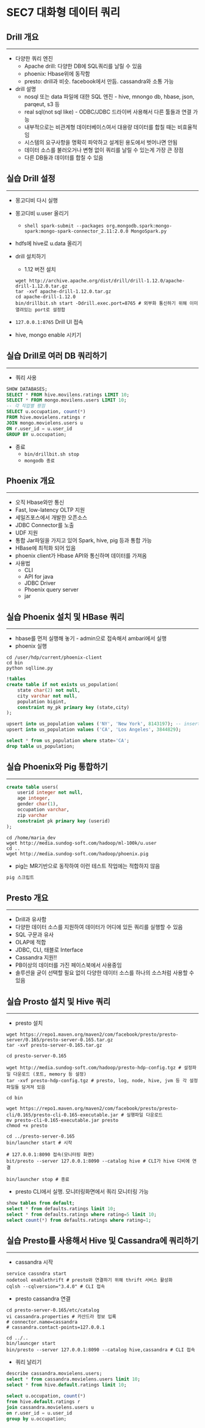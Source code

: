 # SEC7 대화형 데이터 쿼리

## Drill 개요

---

- 다양한 쿼리 엔진
  - Apache drill: 다양한 DB에 SQL쿼리를 날릴 수 있음
  - phoenix: Hbase위에 동작함 
  - presto: drill과 비슷. facebook에서 만듬. cassandra와 소통 가능
- drill 설명
  - nosql 또는 data 파일에 대한 SQL 엔진 - hive, mnongo db, hbase, json, parqeut, s3 등
  - real sql(not sql like) - ODBC/JDBC 드라이버 사용해서 다른 툴들과 연결 가능
  - 내부적으로는 비관계형 데이터베이스여서 대용량 데이터를 합칠 때는 비효율적임
  - 시스템의 요구사항을 명확히 파악하고 설계된 용도에서 벗어나면 안됨
  - 데이터 소스를 불러오거나 변형 없이 쿼리를 날릴 수 있는게 가장 큰 장점
  - 다른 DB들과 데이터를 합칠 수 있음

## 실습 Drill 설정

---

- 몽고디비 다시 실행
- 몽고디비 u.user 올리기
  - `shell spark-submit --packages org.mongodb.spark:mongo-spark:mongo-spark-connector_2.11:2.0.0 MongoSpark.py`
- hdfs에 hive로 u.data 올리기
- drill 설치하기
  - 1.12 버전 설치
  
  ```shell
  wget http://archive.apache.org/dist/drill/drill-1.12.0/apache-drill-1.12.0.tar.gz
  tar -xvf apache-drill-1.12.0.tar.gz
  cd apache-drill-1.12.0
  bin/drillbit.sh start -Ddrill.exec.port=8765 # 외부화 통신하기 위해 이미 열려있는 port로 설정합
  ```

- `127.0.0.1:8765` Drill UI 접속
- hive, mongo enable 시키기

## 실습 Drill로 여러 DB 쿼리하기

---

- 쿼리 사용

```sql
SHOW DATABASES;
SELECT * FROM hive.movilens.ratings LIMIT 10;
SELECT * FROM mongo.movilens.users LIMIT 10;
-- 각 직업별 평점
SELECT u.occupation, count(*)
FROM hive.movielens.ratings r
JOIN mongo.movielens.users u
ON r.user_id = u.user_id
GROUP BY u.occupation;
```

- 종료
  - `bin/drillbit.sh stop`
  - `mongodb 종료`

## Phoenix 개요

---

- 오직 Hbase와만 통신
- Fast, low-latency OLTP 지원
- 세일즈포스에서 개발한 오픈소스
- JDBC Connector를 노출
- UDF 지원
- 통합 Jar파일을 가지고 있어 Spark, hive, pig 등과 통합 가능
- HBase에 최적화 되어 있음
- phoenix client가 Hbase API와 통신하며 데이터를 가져옴
- 사용법
  - CLI
  - API for java
  - JDBC Driver
  - Phoenix query server
  - jar

## 실습 Phoenix 설치 및 HBase 쿼리

---

- hbase를 먼저 실행해 놓기 - admin으로 접속해서 ambari에서 실행
- phoenix 실행

```shell
cd /user/hdp/current/phoenix-client
cd bin
python sqlline.py
```

```sql
!tables
create table if not exists us_population(
    state char(2) not null,
    city varchar not null,
    population bigint,
    constraint my_pk primary key (state,city)
);

upsert into us_population values ('NY', 'New York', 8143197); -- insert를 지원하지 않음.
upsert into us_population values ('CA', 'Los Angeles', 3844829);

select * from us_population where state='CA';
drop table us_population;
```

## 실습 Phoenix와 Pig 통합하기

---

```sql
create table users(
    userid integer not null,
    age integer,
    gender char(1),
    occupation varchar,
    zip varchar
    constraint pk primary key (userid)
);
```

```shell
cd /home/maria_dev
wget http://media.sundog-soft.com/hadoop/ml-100k/u.user
cd ..
wget http://media.sundog-soft.com/hadoop/phoenix.pig
```

- pig는 MR기반으로 동작하여 이런 테스트 작업에는 적합하지 않음

```sql
pig 스크립트
```

## Presto 개요

---

- Drill과 유사함
- 다양한 데이터 소스를 지원하여 데이터가 어디에 있든 쿼리를 실행할 수 있음
- SQL 구문과 유사
- OLAP에 적합
- JDBC, CLI, 태블로 Interface
- Cassandra 지원!!
- PB이상의 데이터를 가진 페이스북에서 사용중임
- 솔루션을 굳이 선택할 필요 없이 다양한 데이터 소스를 하나의 소스처럼 사용할 수 있음

## 실습 Prosto 설치 및 Hive 쿼리

---

- presto 설치

```shell
wget https://repo1.maven.org/maven2/com/facebook/presto/presto-server/0.165/presto-server-0.165.tar.gz
tar -xvf presto-server-0.165.tar.gz

cd presto-server-0.165

wget http://media.sundog-soft.com/hadoop/presto-hdp-config.tgz # 설정파일 다운로드 (포트, memory 등 설정)
tar -xvf presto-hdp-config.tgz # presto, log, node, hive, jvm 등 각 설정파일들 담겨져 있음

cd bin

wget https://repo1.maven.org/maven2/com/facebook/presto/presto-cli/0.165/presto-cli-0.165-executable.jar # 실행파일 다운로드
mv presto-cli-0.165-executable.jar presto
chmod +x presto

cd ../presto-server-0.165
bin/launcher start # 시작

# 127.0.0.1:8090 접속(모니터링 화면)
bit/presto --server 127.0.0.1:8090 --catalog hive # CLI가 hive 디비에 연결

bin/launcher stop # 종료
```

- presto CLI에서 실행. 모니터링화면에서 쿼리 모니터링 가능

```sql
show tables from default;
select * from defaults.ratings limit 10;
select * from defaults.ratings where rating=5 limit 10;
select count(*) from defaults.ratings where rating=1;
```

## 실습 Presto를 사용해서 Hive 및 Cassandra에 쿼리하기

---

- cassandra 시작

```shell
service cassndra start
nodetool enablethrift # presto와 연결하기 위해 thrift 서비스 활성화
cqlsh --cqlversion="3.4.0" # CLI 접속
```

- presto cassandra 연결

```shell
cd presto-server-0.165/etc/catalog
vi cassandra.properties # 카산드라 정보 입룍
# connector.name=cassandra
# cassandra.contact-points=127.0.0.1

cd ../..
bin/launcger start
bin/presto --server 127.0.0.1:8090 --catalog hive,cassandra # CLI 접속
```

- 쿼리 날리기

```sql
describe cassandra.movielens.users;
select * from cassandra.movielens.users limit 10;
select * from hive.default.ratings limit 10;

select u.occupation, count(*)
from hive.default.ratings r
join cassandra.movielens.users u
on r.user_id = u.user_id
group by u.occupation;
```

